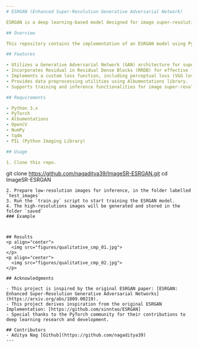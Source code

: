 ```yaml
---
# ESRGAN (Enhanced Super-Resolution Generative Adversarial Network)

ESRGAN is a deep learning-based model designed for image super-resolution tasks. It enhances the resolution of low-resolution images, generating high-quality and realistic high-resolution images.

## Overview

This repository contains the implementation of an ESRGAN model using PyTorch. The model architecture consists of a generator and a discriminator trained in an adversarial manner.

## Features

- Utilizes a Generative Adversarial Network (GAN) architecture for super-resolution tasks.
- Incorporates Residual in Residual Dense Blocks (RRDB) for effective feature extraction and learning.
- Implements a custom loss function, including perceptual loss (VGG loss) and adversarial loss.
- Provides data preprocessing utilities using Albumentations library.
- Supports training and inference functionalities for image super-resolution.

## Requirements

- Python 3.x
- PyTorch
- Albumentations
- OpenCV
- NumPy
- tqdm
- PIL (Python Imaging Library)

## Usage

1. Clone this repo.

```
git clone https://github.com/nagaditya39/ImageSR-ESRGAN.git
cd ImageSR-ESRGAN
```
2. Prepare low-resolution images for inference, in the folder labelled  `test_images`
3. Run the `train.py` script to start training the ESRGAN model.
4. The high-resolutions images will be generated and stored in the folder `saved`
### Example



## Results
<p align="center">
  <img src="figures/qualitative_cmp_01.jpg">
</p>
<p align="center">
  <img src="figures/qualitative_cmp_02.jpg">
</p>

## Acknowledgments

- This project is inspired by the original ESRGAN paper: [ESRGAN: Enhanced Super-Resolution Generative Adversarial Networks](https://arxiv.org/abs/1809.00219).
- This project derives inspiration from the original ESRGAN Implementation: [https://github.com/xinntao/ESRGAN]
- Special thanks to the PyTorch community for their contributions to deep learning research and development.

## Contributors
- Aditya Nag [Github](https://github.com/nagaditya39)
---
```


